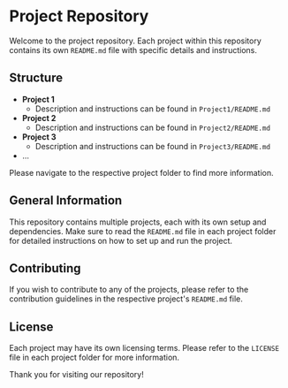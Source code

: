 # Project Repository

Welcome to the project repository. Each project within this repository contains its own `README.md` file with specific details and instructions.

## Structure

- **Project 1**
  - Description and instructions can be found in `Project1/README.md`
- **Project 2**
  - Description and instructions can be found in `Project2/README.md`
- **Project 3**
  - Description and instructions can be found in `Project3/README.md`
- ...

Please navigate to the respective project folder to find more information.

## General Information

This repository contains multiple projects, each with its own setup and dependencies. Make sure to read the `README.md` file in each project folder for detailed instructions on how to set up and run the project.

## Contributing

If you wish to contribute to any of the projects, please refer to the contribution guidelines in the respective project's `README.md` file.

## License

Each project may have its own licensing terms. Please refer to the `LICENSE` file in each project folder for more information.

Thank you for visiting our repository!